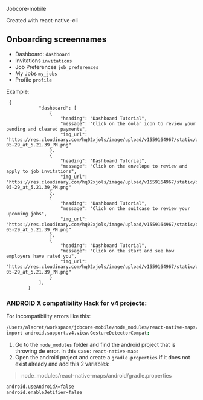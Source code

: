 Jobcore-mobile

Created with react-native-cli

## Onboarding screennames

- Dashboard: `dashboard`
- Invitations `invitations`
- Job Preferences `job_preferences`
- My Jobs `my_jobs`
- Profile `profile`

Example:

```
 {
            "dashboard": [
                {
                    "heading": "Dashboard Tutorial",
                    "message": "Click on the dolar icon to review your pending and cleared payments",
                    "img_url": "https://res.cloudinary.com/hq02xjols/image/upload/v1559164967/static/onboarding/Screen_Shot_2019-05-29_at_5.21.39_PM.png"
                },
                {
                    "heading": "Dashboard Tutorial",
                    "message": "Click on the envelope to review and apply to job invitations",
                    "img_url": "https://res.cloudinary.com/hq02xjols/image/upload/v1559164967/static/onboarding/Screen_Shot_2019-05-29_at_5.21.39_PM.png"
                },
                {
                    "heading": "Dashboard Tutorial",
                    "message": "Click on the suitcase to review your upcoming jobs",
                    "img_url": "https://res.cloudinary.com/hq02xjols/image/upload/v1559164967/static/onboarding/Screen_Shot_2019-05-29_at_5.21.39_PM.png"
                },
                {
                    "heading": "Dashboard Tutorial",
                    "message": "Click on the start and see how employers have rated you",
                    "img_url": "https://res.cloudinary.com/hq02xjols/image/upload/v1559164967/static/onboarding/Screen_Shot_2019-05-29_at_5.21.39_PM.png"
                }
            ],
        }
```


###  ANDROID X compatibility Hack for v4 projects:

For incompatibility errors like this:

```bash
/Users/alacret/workspace/jobcore-mobile/node_modules/react-native-maps/lib/android/src/main/java/com/airbnb/android/react/maps/AirMapView.java:12: error: package android.support.v4.view does not exist
import android.support.v4.view.GestureDetectorCompat;
```

1) Go to the `node_modules` folder and find the android project that is throwing de error. In this case: `react-native-maps`
2) Open the android project and create a `gradle.properties` if it does not exist already and add this 2 variables:

> node_modules/react-native-maps/android/gradle.properties
```bash
android.useAndroidX=false
android.enableJetifier=false
```


